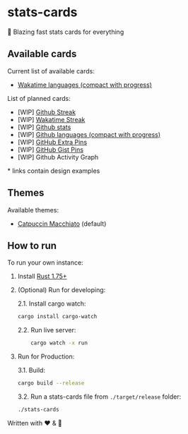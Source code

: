 # stats-cards

🦀 Blazing fast stats cards for everything

## Available cards

Current list of available cards:

- [Wakatime languages (compact with progress)](https://github.com/anuraghazra/github-readme-stats)

List of planned cards:

- [WIP] [Github Streak](https://github.com/DenverCoder1/github-readme-streak-stats)
- [WIP] [Wakatime Streak](https://github.com/DenverCoder1/github-readme-streak-stats)
- [WIP] [Github stats](https://github.com/anuraghazra/github-readme-stats)
- [WIP] [Github languages (compact with progress)](https://github.com/anuraghazra/github-readme-stats)
- [WIP] [GitHub Extra Pins](https://github.com/anuraghazra/github-readme-stats)
- [WIP] [GitHub Gist Pins](https://github.com/anuraghazra/github-readme-stats)
- [WIP] Github Activity Graph

\* links contain design examples

## Themes

Available themes:

- [Catpuccin Macchiato](https://github.com/catppuccin/catppuccin) (default)

## How to run

To run your own instance:

1. Install [Rust 1.75+](https://www.rust-lang.org/learn/get-started)

2. (Optional) Run for developing:

   2.1. Install cargo watch:

   ```bash
   cargo install cargo-watch
   ```

   2.2. Run live server:

   ```bash
       cargo watch -x run
   ```

3. Run for Production:

   3.1. Build:

   ```bash
   cargo build --release
   ```

   3.2. Run a stats-cards file from `./target/release` folder:

   ```bash
   ./stats-cards
   ```

Written with ❤️ & 🦀
